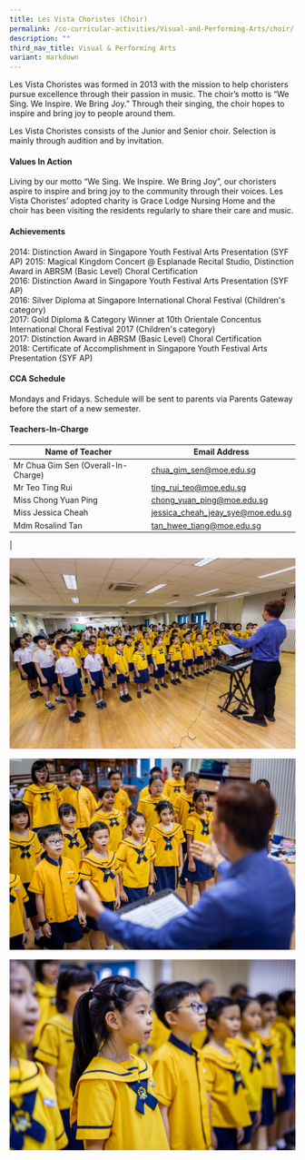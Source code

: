 ```yaml
---
title: Les Vista Choristes (Choir)
permalink: /co-curricular-activities/Visual-and-Performing-Arts/choir/
description: ""
third_nav_title: Visual & Performing Arts
variant: markdown
---
```

Les Vista Choristes was formed in 2013 with the mission to help choristers pursue excellence through their passion in music. The choir’s motto is “We Sing. We Inspire. We Bring Joy.” Through their singing, the choir hopes to inspire and bring joy to people around them.

Les Vista Choristes consists of the Junior and Senior choir. Selection is mainly through audition and by invitation.

#### Values In Action
Living by our motto “We Sing. We Inspire. We Bring Joy”, our choristers aspire to inspire and bring joy to the community through their voices. Les Vista Choristes’ adopted charity is Grace Lodge Nursing Home and the choir has been visiting the residents regularly to share their care and music.

#### Achievements
2014: Distinction Award in Singapore Youth Festival Arts Presentation (SYF AP) 
2015: Magical Kingdom Concert @ Esplanade Recital Studio, Distinction Award in ABRSM (Basic Level) Choral Certification <br>
2016: Distinction Award in Singapore Youth Festival Arts Presentation (SYF AP) <br>
2016: Silver Diploma at Singapore International Choral Festival (Children's category) <br>
2017: Gold Diploma &amp; Category Winner at 10th Orientale Concentus International Choral Festival 2017 (Children's category) <br>
2017: Distinction Award in ABRSM (Basic Level) Choral Certification <br>
2018: Certificate of Accomplishment in Singapore Youth Festival Arts Presentation (SYF AP)

#### CCA Schedule
Mondays and Fridays. Schedule will be sent to parents via Parents Gateway before the start of a new semester.

#### Teachers-In-Charge

| Name of Teacher | Email Address |
|---|---|
| Mr Chua Gim Sen (Overall-In-Charge) | [chua_gim_sen@moe.edu.sg](mailto:chua_gim_sen@moe.edu.sg) |
| Mr Teo Ting Rui | [ting_rui_teo@moe.edu.sg](mailto:ting_rui_teo@moe.edu.sg) |
| Miss Chong Yuan Ping | [chong_yuan_ping@moe.edu.sg](mailto:chong_yuan_ping@moe.edu.sg) |
| Miss Jessica Cheah | [jessica_cheah_jeay_sye@moe.edu.sg](mailto:jessica_cheah_jeay_sye@moe.edu.sg) |
| Mdm Rosalind Tan  | [tan_hwee_tiang@moe.edu.sg](mailto:tan_hwee_tiang@moe.edu.sg)  |
|

![](/images/CCA/VAPA/choir1.jpg)

![](/images/CCA/VAPA/choir2.jpg)

![](/images/CCA/VAPA/choir3.jpg)